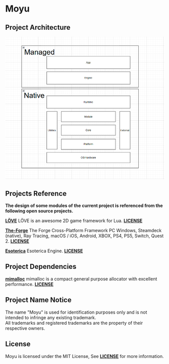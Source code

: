# Moyu

## Project Architecture

![Architecture](ProjectArchitecture.png)

## Projects Reference

**The design of some modules of the current project is referenced from the following open source projects.**

[**LÖVE**](https://github.com/love2d/love) LÖVE is an awesome 2D game framework for Lua. [**LICENSE**](https://github.com/love2d/love?tab=License-1-ov-file)

[**The-Forge**](https://github.com/ConfettiFX/The-Forge) The Forge Cross-Platform Framework PC Windows, Steamdeck (native), Ray Tracing, macOS / iOS, Android, XBOX, PS4, PS5, Switch, Quest 2. [**LICENSE**](https://github.com/ConfettiFX/The-Forge?tab=Apache-2.0-1-ov-file)

[**Esoterica**](https://github.com/BobbyAnguelov/Esoterica) Esoterica Engine. [**LICENSE**](https://github.com/BobbyAnguelov/Esoterica?tab=MIT-1-ov-file)

## Project Dependencies

[**mimalloc**](https://github.com/microsoft/mimalloc) mimalloc is a compact general purpose allocator with excellent performance. [**LICENSE**](https://github.com/microsoft/mimalloc?tab=MIT-1-ov-file)

## Project Name Notice

The name "Moyu" is used for identification purposes only and is not intended to infringe any existing trademark.  
All trademarks and registered trademarks are the property of their respective owners.

## License

Moyu is licensed under the MIT License, See [**LICENSE**](LICENSE) for more information.
